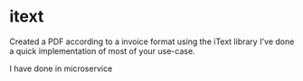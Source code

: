 # itext

Created a PDF according to a invoice format using the iText library
I've done a quick implementation of most of your use-case.

I have done in microservice 
